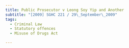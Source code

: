 ```yaml
---
title: Public Prosecutor v Leong Soy Yip and Another
subtitle: "[2009] SGHC 221 / 29\_September\_2009"
tags:
  - Criminal Law
  - Statutory offences
  - Misuse of Drugs Act

---
```


